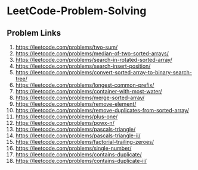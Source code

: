 # LeetCode-Problem-Solving

<!-- ## Google Spreadsheet
  https://docs.google.com/spreadsheets/d/16gNTrNyPSJQJXKLZ8yZfuLEq7hjclUULmqRGsqFDLpE/edit#gid=0<br><br> -->
## Problem Links

1. https://leetcode.com/problems/two-sum/
2. https://leetcode.com/problems/median-of-two-sorted-arrays/
3. https://leetcode.com/problems/search-in-rotated-sorted-array/
4. https://leetcode.com/problems/search-insert-position/
5. https://leetcode.com/problems/convert-sorted-array-to-binary-search-tree/
6. https://leetcode.com/problems/longest-common-prefix/
7. https://leetcode.com/problems/container-with-most-water/
8. https://leetcode.com/problems/merge-sorted-array/
9. https://leetcode.com/problems/remove-element/
10. https://leetcode.com/problems/remove-duplicates-from-sorted-array/
11. https://leetcode.com/problems/plus-one/
12. https://leetcode.com/problems/powx-n/
13. https://leetcode.com/problems/pascals-triangle/
14. https://leetcode.com/problems/pascals-triangle-ii/
15. https://leetcode.com/problems/factorial-trailing-zeroes/
16. https://leetcode.com/problems/single-number/
17. https://leetcode.com/problems/contains-duplicate/
18. https://leetcode.com/problems/contains-duplicate-ii/
